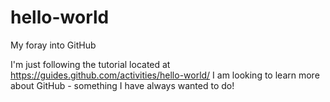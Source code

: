 # hello-world
My foray into GitHub

I'm just following the tutorial located at https://guides.github.com/activities/hello-world/
I am looking to learn more about GitHub - something I have always wanted to do!
